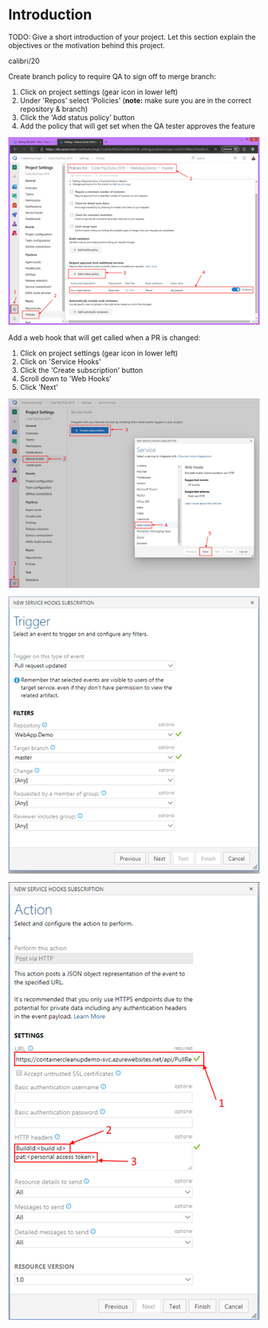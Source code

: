 # Introduction 
TODO: Give a short introduction of your project. Let this section explain the objectives or the motivation behind this project.

calibri/20 

Create branch policy to require QA to sign off to merge branch: 

1. Click on project settings (gear icon in lower left)
2. Under 'Repos' select 'Policies' (**note:** make sure you are in the correct repository & branch)
3. Click the 'Add status policy' button
4. Add the policy that will get set when the QA tester approves the feature

![image.png](/.attachments/image-95ba4ba4-3079-4cf3-8762-02219547973a.png)

Add a web hook that will get called when a PR is changed:

1. Click on project settings (gear icon in lower left)
2. Click on 'Service Hooks'
3. Click the 'Create subscription' button
4. Scroll down to 'Web Hooks'
5. Click 'Next'

![image.png](/.attachments/image-6593a95b-d2c4-4f36-a5c0-1a152b826077.png)

![image.png](/.attachments/image-96b6dc69-db52-474e-af5f-32eff81e270d.png)

![image.png](/.attachments/image-8fc5ae08-944b-49b6-8ac6-25a8db9cf93e.png)
